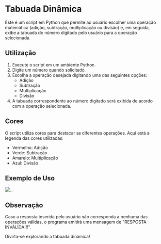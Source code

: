 # Tabuada Dinâmica

Este é um script em Python que permite ao usuário escolher uma operação matemática (adição, subtração, multiplicação ou divisão) e, em seguida, exibe a tabuada do número digitado pelo usuário para a operação selecionada.

## Utilização

1. Execute o script em um ambiente Python.
2. Digite um número quando solicitado.
3. Escolha a operação desejada digitando uma das seguintes opções:
   - Adição
   - Subtração
   - Multiplicação
   - Divisão
4. A tabuada correspondente ao número digitado será exibida de acordo com a operação selecionada.

## Cores

O script utiliza cores para destacar as diferentes operações. Aqui está a legenda das cores utilizadas:

- Vermelho: Adição
- Verde: Subtração
- Amarelo: Multiplicação
- Azul: Divisão

## Exemplo de Uso

![...](https://i.imgur.com/usyrvzf.png)

## Observação

Caso a resposta inserida pelo usuário não corresponda a nenhuma das operações válidas, o programa emitirá uma mensagem de "RESPOSTA INVÁLIDA!!!".

Divirta-se explorando a tabuada dinâmica!
